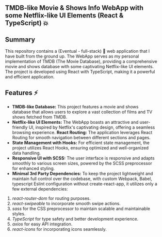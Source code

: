 ## TMDB-like Movie & Shows Info WebApp with some Netflix-like UI Elements (React & TypeScript) 💥
## Summary
This repository contains a (Eventual - full-stack) 🌱 web application that I have built from the ground up. The WebApp serves as my personal implementation of TMDB (The Movie Database), providing a comprehensive movie and shows database with some captivating Netflix-like UI elements. The project is developed using React with TypeScript, making it a powerful and efficient application.

## Features ⚡️
- **TMDB-like Database:** This project features a movie and shows database that allows users to explore a vast collection of films and TV shows fetched from TMDB.
 - **Netflix-like UI Elements:** The WebApp boasts an attractive and user-friendly UI, inspired by Netflix's captivating design, offering a seamless browsing experience.
**React Routing:** The application leverages React Routing for smooth navigation between different sections and pages.
- **State Management with Hooks:** For efficient state management, the project utilizes React Hooks, ensuring optimized and well-organized data handling.
- **Responsive UI with SCSS:** The user interface is responsive and adapts smoothly to various screen sizes, powered by the SCSS preprocessor for enhanced styling.
- **Minimal 3rd Party Dependencies:** To keep the project lightweight and maintain full control over the codebase, with custom Webpack, Babel, typescript Eslint configuration without create-react-app,  it utilizes only a few external dependencies:
1) *react-router-dom* for routing purposes.
2) *react-swipeable* to incorporate smooth swipe actions.
3) *sass* for the CSS preprocessor to maintain scalable and maintainable styles.
4) *TypeScript* for type safety and better development experience.
5) *axios* for easy API integration.
6) *react-icons* for incorporating icons seamlessly.
